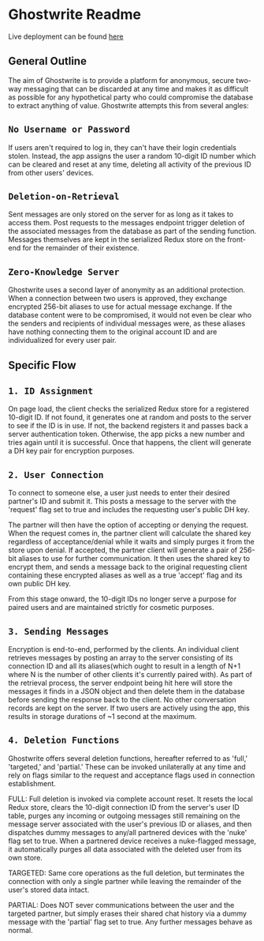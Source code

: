 # Ghostwrite Readme

Live deployment can be found [here](https://ghostwrite.xyz)

## General Outline

The aim of Ghostwrite is to provide a platform for anonymous, secure two-way messaging that can be discarded at any time and makes it as difficult as possible for any hypothetical party who could compromise the database to extract anything of value. Ghostwrite attempts this from several angles:

**`No Username or Password`**
-----------------------------
If users aren't required to log in, they can't have their login credentials stolen. Instead, the app assigns the user a random 10-digit ID number which can be cleared and reset at any time, deleting all activity of the previous ID from other users' devices.

**`Deletion-on-Retrieval`**
---------------------------
Sent messages are only stored on the server for as long as it takes to access them. Post requests to the messages endpoint trigger deletion of the associated messages from the database as part of the sending function. Messages themselves are kept in the serialized Redux store on the front-end for the remainder of their existence.

**`Zero-Knowledge Server`**
---------------------------
Ghostwrite uses a second layer of anonymity as an additional protection. When a connection between two users is approved, they exchange encrypted 256-bit aliases to use for actual message exchange. If the database content were to be compromised, it would not even be clear who the senders and recipients of individual messages were, as these aliases have nothing connecting them to the original account ID and are individualized for every user pair.

## Specific Flow

**`1. ID Assignment`**
-----------------------
On page load, the client checks the serialized Redux store for a registered 10-digit ID. If not found, it generates one at random and posts to the server to see if the ID is in use. If not, the backend registers it and passes back a server authentication token. Otherwise, the app picks a new number and tries again until it is successful. Once that happens, the client will generate a DH key pair for encryption purposes.

**`2. User Connection`**
-------------------------
To connect to someone else, a user just needs to enter their desired partner's ID and submit it. This posts a message to the server with the 'request' flag set to true and includes the requesting user's public DH key.

The partner will then have the option of accepting or denying the request. When the request comes in, the partner client will calculate the shared key regardless of acceptance/denial while it waits and simply purges it from the store upon denial. If accepted, the partner client will generate a pair of 256-bit aliases to use for further communication. It then uses the shared key to encrypt them, and sends a message back to the original requesting client containing these encrypted aliases as well as a true 'accept' flag and its own public DH key.

From this stage onward, the 10-digit IDs no longer serve a purpose for paired users and are maintained strictly for cosmetic purposes.

**`3. Sending Messages`**
-----------------------
Encryption is end-to-end, performed by the clients. An individual client retrieves messages by posting an array to the server consisting of its connection ID and all its aliases(which ought to result in a length of N+1 where N is the number of other clients it's currently paired with). As part of the retrieval process, the server endpoint being hit here will store the messages it finds in a JSON object and then delete them in the database before sending the response back to the client. No other conversation records are kept on the server. If two users are actively using the app, this results in storage durations of ~1 second at the maximum.

**`4. Deletion Functions`**
-------------------------
Ghostwrite offers several deletion functions, hereafter referred to as 'full,' 'targeted,' and 'partial.' These can be invoked unilaterally at any time and rely on flags similar to the request and acceptance flags used in connection establishment.

FULL: Full deletion is invoked via complete account reset. It resets the local Redux store, clears the 10-digit connection ID from the server's user ID table, purges any incoming or outgoing messages still remaining on the message server associated with the user's previous ID or aliases, and then dispatches dummy messages to any/all partnered devices with the 'nuke' flag set to true. When a partnered device receives a nuke-flagged message, it automatically purges all data associated with the deleted user from its own store.

TARGETED: Same core operations as the full deletion, but terminates the connection with only a single partner while leaving the remainder of the user's stored data intact.

PARTIAL: Does NOT sever communications between the user and the targeted partner, but simply erases their shared chat history via a dummy message with the 'partial' flag set to true. Any further messages behave as normal.